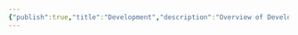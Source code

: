 ```yaml
---
{"publish":true,"title":"Development","description":"Overview of Development Essays Tag.","cssclasses":"mado-heading"}
---
```


